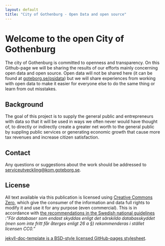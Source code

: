 ```yaml
---
layout: default
title: "City of Gothenburg - Open Data and open source"
---
```


# Welcome to the open City of Gothenburg

The city of Gothenburg is committed to openness and transparency. On this Github-page we will be sharing the results of our efforts mainly concerning open data and open source. Open data will not be shared here (it can be found at [goteborg.se/psidata](http://www25.goteborg.se/psidata/)) but we will share experiences from working with open data to make it easier for everyone else to do the same thing or learn from out misstakes.

## Background

The goal of this project is to supply the general public and entrepreneurs with data so that it will be used in ways we often never would have thought of, to directly or indirectly create a greater net worth to the general public by suppling public services or generating economic growth that cause more tax revenues and increase citizen satisfaction.

## Contact
Any questions or suggestions about the work should be addressed to [serviceutveckling@kom.goteborg.se](serviceutveckling@kom.goteborg.se).

## License

All text available via this publication is licensed using
[Creative Commons Zero](https://creativecommons.org/publicdomain/zero/1.0/), which give the consumer of the information and data full
rights to modify it and use it for any purpose (even commercial). This is in accordance with
[the recommendations in the Swedish national guidelines](http://www.vidareutnyttjande.se/juridik-och-rekommendationer/tillgangligorande-pa-natet-huvudalternativet/vilka-informationsresurser-bor-finnas-tillgangliga/myndighetens-villkor-for-vidareutnyttjande-etc/)
:_”För databaser som endast skyddas enligt det särskilda databasskyddet (men som inte fritt får återges enligt 26 a §)
rekommenderas i stället licensen CC0.”_

[jekyll-doc-template is a BSD-style licensed GitHub-pages stylesheet](http://bruth.github.io/jekyll-docs-template/dev/license.html).
